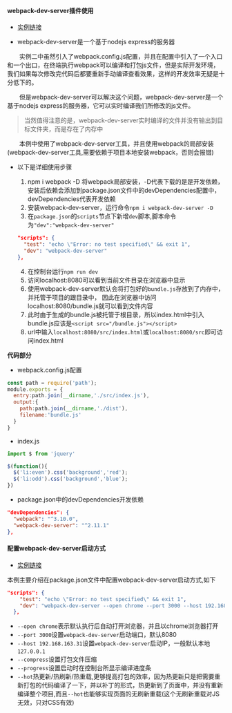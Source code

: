 #### webpack-dev-server插件使用
+ [实例链接](https://github.com/ybonest/webpack-note/tree/master/webpack/example3)

+ webpack-dev-server是一个基于nodejs express的服务器

<p style="text-indent:2em;">实例二中虽然引入了webpack.config.js配置，并且在配置中引入了一个入口和一个出口，在终端执行webpack可以编译和打包js文件，但是实际开发环境，我们如果每次修改完代码后都要重新手动编译查看效果，这样的开发效率无疑是十分低下的。</p>

<p style="text-indent:2em;">但是webpack-dev-server可以解决这个问题，webpack-dev-server是一个基于nodejs express的服务器，它可以实时编译我们所修改的js文件。</p>

> 当然值得注意的是，webpack-dev-server实时编译的文件并没有输出到目标文件夹，而是存在了内存中

<p style="text-indent:2em;">本例中使用了webpack-dev-server工具，并且使用webpack的局部安装(webpack-dev-server工具,需要依赖于项目本地安装webpack，否则会报错)</p>

+ 以下是详细使用步骤
  1. npm i webpack -D   将webpack局部安装，-D代表下载的是是开发依赖，安装后依赖会添加到package.json文件中的devDependencies配置中，
    devDependencies代表开发依赖
  2. 安装webpack-dev-server，运行命令`npm i webpack-dev-server -D`
  3. 在`package.json`的`scripts`节点下新增`dev`脚本,脚本命令为`"dev":"webpack-dev-server"`
    ```json
    "scripts": {
      "test": "echo \"Error: no test specified\" && exit 1",
      "dev": "webpack-dev-server"
    },
    ```

  4. 在控制台运行`npm run dev`
  5. 访问localhost:8080可以看到当前文件目录在浏览器中显示
  6. 使用webpack-dev-server默认会将打包好的`bundle.js`存放到了内存中，并托管于项目的跟目录中，
    因此在浏览器中访问localhost:8080/bundle.js就可以看到文件内容
  7. 此时由于生成的bundle.js被托管于根目录，所以index.html中引入bundle.js应该是`<script src="/bundle.js"></script>`
  8. url中输入`localhost:8080/src/index.html`或`localhost:8080/src`即可访问index.html

**代码部分**
+ webpack.config.js配置

```javascript
const path = require('path');
module.exports = {
  entry:path.join(__dirname,'./src/index.js'),
  output:{
    path:path.join(__dirname,'./dist'),
    filename:'bundle.js'
  }
}
```

+ index.js

```javascript
import $ from 'jquery'

$(function(){
  $('li:even').css('background','red');
  $('li:odd').css('background','blue');
})
```

+ package.json中的devDependencies开发依赖

```json
"devDependencies": {
  "webpack": "^3.10.0",
  "webpack-dev-server": "^2.11.1"
},
```

#### 配置webpack-dev-server启动方式
+ [实例链接](https://github.com/ybonest/webpack-note/tree/master/webpack/example6)

本例主要介绍在package.json文件中配置webpack-dev-server启动方式,如下
```json
"scripts": {
    "test": "echo \"Error: no test specified\" && exit 1",
    "dev": "webpack-dev-server --open chrome --port 3000 --host 192.168.171.58 --compress --progress --hot"
  },
```

+ `--open chrome`表示默认执行后自动打开浏览器，并且以chrome浏览器打开
+ `--port 3000`设置`webpack-dev-server`启动端口，默认8080
+ `--host 192.168.163.31`设置`webpack-dev-server`启动IP，一般默认本地`127.0.0.1`
+ `--compress`设置打包文件压缩
+ `--progress`设置启动时在控制台所显示编译进度条
+ `--hot`热更新/热刷新/热重载,更够提高打包的效率，因为热更新只是把需要重新打包的代码编译了一下，并以补丁的形式，热更新到了页面中，并没有重新编译整个项目,而且`--hot`也能够实现页面的无刷新重载(这个无刷新重载对JS无效，只对CSS有效)
